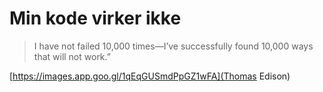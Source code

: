 # Min kode virker ikke

> I have not failed 10,000 times—I’ve successfully found 10,000 ways that will not work.”

[https://images.app.goo.gl/1qEqGUSmdPpGZ1wFA](Thomas Edison)
